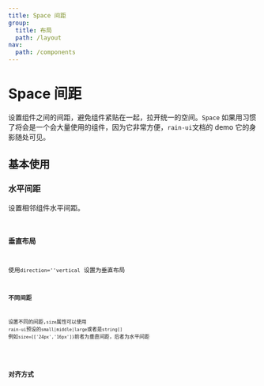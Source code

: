 ```yaml
---
title: Space 间距
group:
  title: 布局
  path: /layout
nav:
  path: /components
---
```


# Space 间距

设置组件之间的间距，避免组件紧贴在一起，拉开统一的空间。`Space` 如果用习惯了将会是一个会大量使用的组件，因为它非常方便，`rain-ui`文档的 demo 它的身影随处可见。

## 基本使用

### 水平间距

设置相邻组件水平间距。 <code src="./demo/base.tsx">

### 垂直布局

使用`direction=''vertical` 设置为垂直布局 <code src="./demo/vertical.tsx">

### 不同间距

设置不同的间距,`size`属性可以使用 `rain-ui`预设的`small|middle|large`或者是`string[]` 例如`size={['24px','16px']}`前者为垂直间距，后者为水平间距

<code src="./demo/size.tsx">

## 对齐方式

<code src="./demo/align.tsx">

<API src="./index.tsx"></API>

